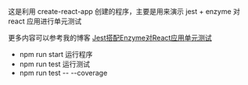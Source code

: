 这是利用 create-react-app 创建的程序，主要是用来演示 jest + enzyme 对 react 应用进行单元测试

更多内容可以参考我的博客 [Jest搭配Enzyme对React应用单元测试](http://blog.volc.top/2019/05/05/Jest%20%E6%90%AD%E9%85%8D%20enzyme%20%E5%AF%B9%20React%20%E5%8D%95%E5%85%83%E6%B5%8B%E8%AF%95/)

- npm run start 运行程序
- npm run test 运行测试
- npm run test -- --coverage
